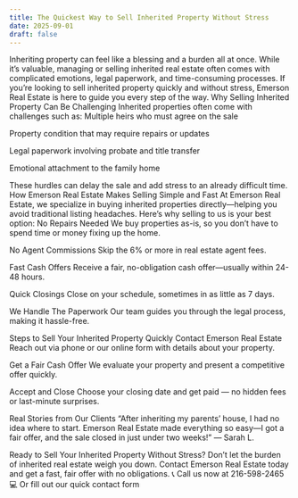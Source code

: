 ```yaml
---
title: The Quickest Way to Sell Inherited Property Without Stress
date: 2025-09-01
draft: false
---
```


Inheriting property can feel like a blessing and a burden all at once. While it’s valuable, managing or selling inherited real estate often comes with complicated emotions, legal paperwork, and time-consuming processes. If you’re looking to sell inherited property quickly and without stress, Emerson Real Estate is here to guide you every step of the way.
Why Selling Inherited Property Can Be Challenging
Inherited properties often come with challenges such as:
Multiple heirs who must agree on the sale
 
Property condition that may require repairs or updates
 
Legal paperwork involving probate and title transfer
 
Emotional attachment to the family home
 
These hurdles can delay the sale and add stress to an already difficult time.
How Emerson Real Estate Makes Selling Simple and Fast
At Emerson Real Estate, we specialize in buying inherited properties directly—helping you avoid traditional listing headaches.
Here’s why selling to us is your best option:
No Repairs Needed
We buy properties as-is, so you don’t have to spend time or money fixing up the home.
 
No Agent Commissions
Skip the 6% or more in real estate agent fees.
 
Fast Cash Offers
Receive a fair, no-obligation cash offer—usually within 24-48 hours.
 
Quick Closings
Close on your schedule, sometimes in as little as 7 days.
 
We Handle The Paperwork
Our team guides you through the legal process, making it hassle-free.
 
Steps to Sell Your Inherited Property Quickly
Contact Emerson Real Estate
Reach out via phone or our online form with details about your property.
 
Get a Fair Cash Offer
We evaluate your property and present a competitive offer quickly.
 
Accept and Close
Choose your closing date and get paid — no hidden fees or last-minute surprises.
 
Real Stories from Our Clients
“After inheriting my parents’ house, I had no idea where to start. Emerson Real Estate made everything so easy—I got a fair offer, and the sale closed in just under two weeks!” — Sarah L.
 
Ready to Sell Your Inherited Property Without Stress?
Don’t let the burden of inherited real estate weigh you down. Contact Emerson Real Estate today and get a fast, fair offer with no obligations.
📞 Call us now at 216-598-2465
💻 Or fill out our quick contact form
